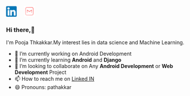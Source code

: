 [![linkedin](https://github.com/pathakkar01/pathakkar01/blob/master/linkedin.png)](https://www.linkedin.com/in/pooja-thakkar/)&nbsp;&nbsp;&nbsp;&nbsp;&nbsp;[![mail](https://github.com/pathakkar01/pathakkar01/blob/master/m1.png)](mailto:pathakkar01@gmail.com)
### Hi there,👋

I'm Pooja Thkakkar.My interest lies in data science and Machine Learning.

- 🔭 I’m currently working on Android Development
- 🌱 I’m currently learning **Android** and **Django**
- 👯 I’m looking to collaborate on Any **Android Development** or **Web Development** Project
- 📫 How to reach me on [Linked IN ](https://www.linkedin.com/in/pooja-thakkar/) 
- 😄 Pronouns: pathakkar

